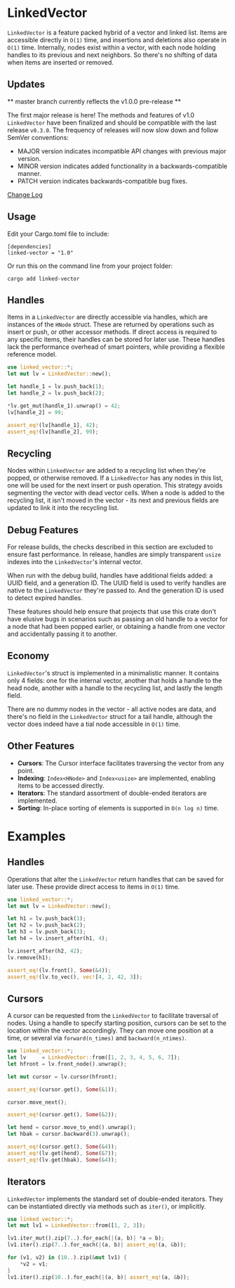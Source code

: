 # LinkedVector

`LinkedVector` is a feature packed hybrid of a vector and linked list. Items are
accessible directly in `O(1)` time, and insertions and deletions also operate in
`O(1)` time. Internally, nodes exist within a vector, with each node holding 
handles to its previous and next neighbors. So there's no shifting of data when 
items are inserted or removed.

## Updates

** master branch currently reflects the v1.0.0 pre-release **

The first major release is here! The methods and features of v1.0 `LinkedVector`
have been finalized and should be compatible with the last release `v0.3.0`. 
The frequency of releases will now slow down and follow SemVer conventions:

- MAJOR version indicates incompatible API changes with previous major version.
- MINOR version indicates added functionality in a backwards-compatible manner.
- PATCH version indicates backwards-compatible bug fixes.

[Change Log](CHANGELOG.md)

## Usage

Edit your Cargo.toml file to include:

```rust, ignore
[dependencies]
linked-vector = "1.0"
```
Or run this on the command line from your project folder:

```console, ignore
cargo add linked-vector
```

## Handles

Items in a `LinkedVector` are directly accessible via handles, which are 
instances of the `HNode` struct. These are returned by operations such as insert 
or push, or other accessor methods. If direct access is required to any specific 
items, their handles can be stored for later use. These handles lack the 
performance overhead of smart pointers, while providing a flexible reference 
model.

```rust
use linked_vector::*;
let mut lv = LinkedVector::new();

let handle_1 = lv.push_back(1);
let handle_2 = lv.push_back(2);

*lv.get_mut(handle_1).unwrap() = 42;
lv[handle_2] = 99;

assert_eq!(lv[handle_1], 42);
assert_eq!(lv[handle_2], 99);

```
## Recycling

Nodes within `LinkedVector` are added to a recycling list when they're popped,
or otherwise removed. If a `LinkedVector` has any nodes in this list, one will 
be used for the next insert or push operation. This strategy avoids segmenting 
the vector with dead vector cells. When a node is added to the recycling list, 
it isn't moved in the vector - its next and previous fields are updated to link
it into the recycling list.

## Debug Features

For release builds, the checks described in this section are excluded to ensure 
fast performance. In release, handles are simply transparent `usize` indexes 
into the `LinkedVector`'s internal vector.

When run with the debug build, handles have additional fields added: a UUID 
field, and a generation ID. The UUID field is used to verify handles are native 
to the `LinkedVector` they're passed to. And the generation ID is used to detect
expired handles. 

These features should help ensure that projects that use this crate don't have 
elusive bugs in scenarios such as passing an old handle to a vector for a node 
that had been popped earlier, or obtaining a handle from one vector and 
accidentally passing it to another.

## Economy

`LinkedVector`'s struct is implemented in a minimalistic manner. It contains
only 4 fields: one for the internal vector, another that holds a handle to the
head node, another with a handle to the recycling list, and lastly the length
field. 

There are no dummy nodes in the vector - all active nodes are data, and there's
no field in the `LinkedVector` struct for a tail handle, although the vector
does indeed have a tial node accessible in `O(1)` time.

## Other Features

- **Cursors**:   The Cursor interface facilitates traversing the vector from any 
                 point.
- **Indexing**:  `Index<HNode>` and `Index<usize>` are implemented, enabling 
                 items to be accessed directly.
- **Iterators**: The standard assortment of double-ended iterators are 
                 implemented.
- **Sorting**:   In-place sorting of elements is supported in `O(n log n)` time.


# Examples
## Handles

Operations that alter the `LinkedVector` return handles that can be saved for
later use. These provide direct access to items in `O(1)` time.


```rust
use linked_vector::*;
let mut lv = LinkedVector::new();

let h1 = lv.push_back(1);
let h2 = lv.push_back(2);
let h3 = lv.push_back(3);
let h4 = lv.insert_after(h1, 4);

lv.insert_after(h2, 42);
lv.remove(h1);

assert_eq!(lv.front(), Some(&4));
assert_eq!(lv.to_vec(), vec![4, 2, 42, 3]);

```

## Cursors

A cursor can be requested from the `LinkedVector` to facilitate traversal of 
nodes. Using a handle to specify starting position, cursors can be set to the
location within the vector accordingly. They can move one position at a time, 
or several via `forward(n_times)` and `backward(n_ntimes)`.

```rust
use linked_vector::*;
let lv     = LinkedVector::from([1, 2, 3, 4, 5, 6, 7]);
let hfront = lv.front_node().unwrap();

let mut cursor = lv.cursor(hfront);

assert_eq!(cursor.get(), Some(&1));

cursor.move_next();

assert_eq!(cursor.get(), Some(&2));

let hend = cursor.move_to_end().unwrap();
let hbak = cursor.backward(3).unwrap();

assert_eq!(cursor.get(), Some(&4));
assert_eq!(lv.get(hend), Some(&7));
assert_eq!(lv.get(hbak), Some(&4));
```
## Iterators

`LinkedVector` implements the standard set of double-ended iterators. They can
be instantiated directly via methods such as `iter()`, or implicitly.

```rust
use linked_vector::*;
let mut lv1 = LinkedVector::from([1, 2, 3]);

lv1.iter_mut().zip(7..).for_each(|(a, b)| *a = b);
lv1.iter().zip(7..).for_each(|(a, b)| assert_eq!(a, &b));

for (v1, v2) in (10..).zip(&mut lv1) {
    *v2 = v1;
}
lv1.iter().zip(10..).for_each(|(a, b)| assert_eq!(a, &b));
```
